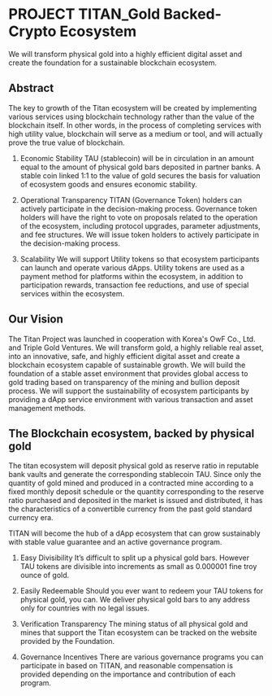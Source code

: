 PROJECT TITAN_Gold Backed-Crypto Ecosystem
=============
We will transform physical gold into a highly efficient digital asset and create the foundation for a sustainable blockchain ecosystem.

Abstract
-------------
The key to growth of the Titan ecosystem will be created by implementing various services using blockchain technology rather than the value of the blockchain itself. In other words, in the process of completing services with high utility value, blockchain will serve as a medium or tool, and will actually prove the true value of blockchain.

1. Economic Stability
   TAU (stablecoin) will be in circulation in an amount equal to the amount of physical gold bars deposited in partner banks. A stable coin linked 1:1 to the value of gold secures the basis for valuation of ecosystem goods and ensures economic stability.

2. Operational Transparency
   TITAN (Governance Token) holders can actively participate in the decision-making process.
   Governance token holders will have the right to vote on proposals related to the operation of the ecosystem, including protocol upgrades, parameter adjustments, and fee structures. We will issue token holders to actively participate in the decision-making process.

3. Scalability
   We will support Utility tokens so that ecosystem participants can launch and operate various dApps.
   Utility tokens are used as a payment method for platforms within the ecosystem, in addition to participation rewards, transaction fee reductions, and use of special services within the ecosystem.

Our Vision
-------------
The Titan Project was launched in cooperation with Korea's OwF Co., Ltd. and Triple Gold Ventures. We will transform gold, a highly reliable real asset, into an innovative, safe, and highly efficient digital asset and create a blockchain ecosystem capable of sustainable growth.
We will build the foundation of a stable asset environment that provides global access to gold trading based on transparency of the mining and bullion deposit process. We will support the sustainability of ecosystem participants by providing a dApp service environment with various transaction and asset management methods.

The Blockchain ecosystem, backed by physical gold
-------------
The titan ecosystem will deposit physical gold as reserve ratio in reputable bank vaults and generate the corresponding stablecoin TAU.
Since only the quantity of gold mined and produced in a contracted mine according to a fixed monthly deposit schedule or the quantity corresponding to the reserve ratio purchased and deposited in the market is issued and distributed, it has the characteristics of a convertible currency from the past gold standard currency era.

TITAN will become the hub of a dApp ecosystem that can grow sustainably with stable value guarantee and an active governance program.

1. Easy Divisibility
   It’s difficult to split up a physical gold bars. However TAU tokens are divisible into increments as small as 0.000001 fine troy ounce of gold.

2. Easily Redeemable
   Should you ever want to redeem your TAU tokens for physical gold, you can. We deliver physical gold bars to any address only for countries with no legal issues.

3. Verification Transparency
   The mining status of all physical gold and mines that support the Titan ecosystem can be tracked on the website provided by the Foundation.

4. Governance Incentives
   There are various governance programs you can participate in based on TITAN, and reasonable compensation is provided depending on the importance and contribution of each program.
   
<!---
TrpleGoldGlobal/TrpleGoldGlobal is a ✨ special ✨ repository because its `README.md` (this file) appears on your GitHub profile.
You can click the Preview link to take a look at your changes.
--->
